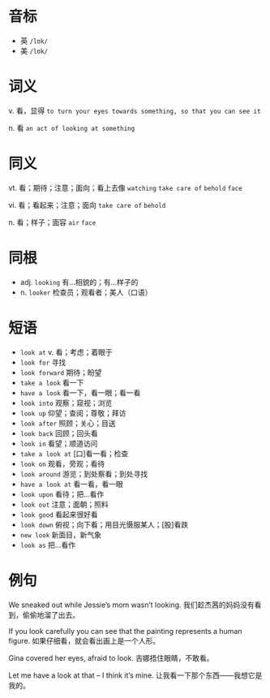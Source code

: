 # 音标

- 英 `/lʊk/`
- 美 `/lʊk/`

# 词义

v. 看，显得
`to turn your eyes towards something, so that you can see it`

n. 看
`an act of looking at something`

# 同义

vt. 看；期待；注意；面向；看上去像
`watching` `take care of` `behold` `face`

vi. 看；看起来；注意；面向
`take care of` `behold`

n. 看；样子；面容
`air` `face`

# 同根

- adj. `looking` 有…相貌的；有…样子的
- n. `looker` 检查员；观看者；美人（口语）

# 短语

- `look at` v. 看；考虑；着眼于
- `look for` 寻找
- `look forward` 期待；盼望
- `take a look` 看一下
- `have a look` 看一下，看一眼；看一看
- `look into` 观察；窥视；浏览
- `look up` 仰望；查阅；尊敬；拜访
- `look after` 照顾；关心；目送
- `look back` 回顾；回头看
- `look in` 看望；顺道访问
- `take a look at` [口]看一看；检查
- `look on` 观看，旁观；看待
- `look around` 游览；到处察看；到处寻找
- `have a look at` 看一看，看一眼
- `look upon` 看待；把…看作
- `look out` 注意；面朝；照料
- `look good` 看起来很好看
- `look down` 俯视；向下看；用目光慑服某人；[股]看跌
- `new look` 新面目，新气象
- `look as` 把…看作

# 例句

We sneaked out while Jessie’s mom wasn’t looking.
我们趁杰茜的妈妈没有看到，偷偷地溜了出去。

If you look carefully you can see that the painting represents a human figure.
如果仔细看，就会看出画上是一个人形。

Gina covered her eyes, afraid to look.
吉娜捂住眼睛，不敢看。

Let me have a look at that – I think it’s mine.
让我看一下那个东西——我想它是我的。


